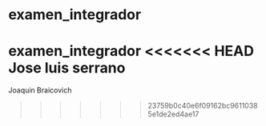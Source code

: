 
# examen_integrador
examen_integrador
<<<<<<< HEAD
Jose luis serrano
=======
Joaquin Braicovich
>>>>>>> 23759b0c40e6f09162bc96110385e1de2ed4ae17
